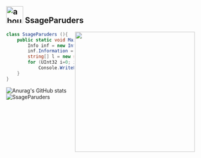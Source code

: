 ## <img width="45" alt="about" src="https://raw.github.com/elizarov/elizarov/master/about.png"> SsageParuders <br>
<img align="right" width="320" src="https://i.imgur.com/ugWb6BU.gif" />

```C#
class SsageParuders (){
    public static void Main(string[] args) {
        Info inf = new Info();
        inf.Information = "Programmer and Game Developer"
        string[] l = new string[5] {"C", "C++", "Java"};
        for (UInt32 i=0; i < l.Length; i++)
            Console.WriteLine("Langs {0}", string.Format(l[(int)i]));
    }
}
```

![Anurag's GitHub stats](https://github-readme-stats.vercel.app/api?username=SsageParuders&theme=github_dark&show_icons=true) 
![SsageParuders](https://github-readme-stats.vercel.app/api/top-langs/?username=SsageParuders&hide=html&layout=compact&theme=github_dark) 
